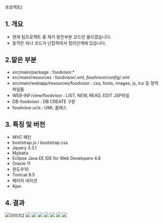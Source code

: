 프로젝트)
## 1. 개요
- 현재 팀프로젝트 중 제가 맡은부분 코드만 올리겠습니다.
- 동작은 되나 코드가 난잡하여서 정리단계에 있습니다.

## 2.맡은 부분
- src/main/package : foodvisor.*
- src/main/resources : foodvisor/*.xml, foodvisor/config/*.xml
- src/main/webapp/resources/foodvisor : css, fonts, images, js, ico 등 정적 파일들
- WEB-INF/view/foodvisor : LIST, NEW, READ, EDIT JSP파일
- DB-foodvisor : DB CREATE 구문
- foodvisor.ucls : UML 클래스

## 3. 특징 및 버전
- MVC 패턴
- bootstrap.js / bootstrap.css
- Jquery 3.3.1
- Mybatis
- Eclipse Java EE IDE for Web Developers 4.8
- Oracle 11
- 윈도우10
- Tomcat 8.5
- 페이지 네이션
- Ajax

## 4. 결과
![이미지2](./img/projectfile002.PNG)
<img src="./img/projectfile002.PNG">
<img src="./img/projectfile003.PNG">
<img src="./img/projectfile004.PNG">
<img src="./img/projectfile005.PNG">
<img src="./img/projectfile006.PNG">
<img src="./img/projectfile007.PNG">
<img src="./img/projectfile008.PNG">
